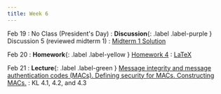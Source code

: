 ```yaml
---
title: Week 6
---
```


Feb 19
: No Class (President's Day)
: **Discussion**{: .label .label-purple } Discussion 5 (reviewed midterm 1)
    : [Midterm 1 Solution](/assets/exams/mt1_sol.pdf)

Feb 20
: **Homework**{: .label .label-yellow } [Homework 4](/assets/homework/hw4.pdf)
    : [LaTeX](/assets/homework/hw4.tex)

Feb 21
: **Lecture**{: .label .label-green } [Message integrity and message authentication codes (MACs). Defining security for MACs. Constructing MACs.](/assets/lecture_slides/lec9.pdf)
    : KL 4.1, 4.2, and 4.3
